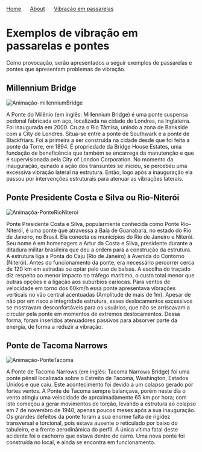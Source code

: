 [Home](./) &nbsp;&nbsp;&nbsp;&nbsp;  [About](./about.html) &nbsp;&nbsp;&nbsp;&nbsp; [Vibração em passarelas](./gallery.html)

# Exemplos de vibração em passarelas e pontes

Como provocação, serão apresentados a seguir exemplos de passarelas e pontes que apresentam problemas de vibração.

## Millennium Bridge
![Animação-millenniumBridge](https://thumbs.gfycat.com/FatalLavishArgusfish-max-1mb.gif)

A Ponte do Milênio (em inglês: Millennium Bridge) é uma ponte suspensa pedonal fabricada em aço, localizada na cidade de Londres, na Inglaterra. Foi inaugurada em 2000. Cruza o Rio Tâmisa, unindo a zona de Bankside com a City de Londres. Situa-se entre a ponte de Southwark e a ponte de Blackfriars. Foi a primeira a ser construída na cidade desde que foi feita a ponte da Torre, em 1894. É propriedade da Bridge House Estates, uma fundação de beneficência que também se encarrega da manutenção e que é supervisionada pela City of London Corporation. 
No momento da inauguração, qunado a ação dos transuntes se iniciou, se percebeu uma excessiva vibração lateral na estrutura. Então, logo após a inauguração ela passou por intervenções estruturais para atenuar as vibrações laterais.

## Ponte Presidente Costa e Silva ou Rio-Niterói
![Animaçõa-PonteRioNiteroi](https://www.skyscrapercity.com/attachments/rio-niteroi-gif.1465005/)

Ponte Presidente Costa e Silva, popularmente conhecida como Ponte Rio–Niterói, é uma ponte que atravessa a Baía de Guanabara, no estado do Rio de Janeiro, no Brasil. Ela conecta os municípios do Rio de Janeiro e Niterói. Seu nome é em homenagem a Artur da Costa e Silva, presidente durante a ditadura militar brasileira que deu a ordem para a construção da estrutura. A estrutura liga a Ponta do Caju (Rio de Janeiro) à Avenida do Contorno (Niterói). Antes do funcionamento da ponte, era necessário percorrer cerca de 120 km em estradas ou optar pelo uso de balsas. A escolha do traçado diz respeito ao menor impacto no tráfego marítimo, o custo total menor que outras opções e a ligação aos subúrbios cariocas. 
Para ventos de velocidade em torno dos 60km/h essa ponte apresentava vibrações verticais no vão central acentuadas (Amplitude de mais de 1m). Apesar de não por em risco a integridade estrutura, esses deslocamentos excessivos se mostravam desconfortáveis para os usuários, que não se arriscavam a circular pela ponte em momentos de extremos deslocamentos. Dessa forma, foram inseridos atenuadores passivos para absorver parte da energia, de forma a reduzir a vibração. 

## Ponte de Tacoma Narrows
![Animação-PonteTacoma](https://j.gifs.com/yE5gLg.gif)

A Ponte de Tacoma Narrows (em inglês:  Tacoma Narrows Bridge) foi uma ponte pênsil localizada sobre o Estreito de Tacoma, Washington, Estados Unidos e que caiu. Este acontecimento foi devido a um colapso gerado por fortes ventos. A Ponte de Tacoma sempre balançava, porém neste dia o vento atingiu uma velocidade de aproximadamente 65 km por hora; com isto começou a gerar movimentos de torção, levando a estrutura ao colapso em 7 de novembro de 1940, apenas poucos meses após a sua inauguração.
Os grandes defeitos da ponte foram a sua enorme falta de rigidez transversal e torcional, pois estava ausente o reticulado por baixo do tabuleiro, e a frente aerodinâmica do perfil. A única vítima fatal deste acidente foi o cachorro que estava dentro do carro.
Uma nova ponte foi construída no local, e ainda se encontra em funcionamento.

